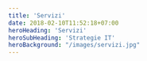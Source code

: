 ```yaml
---
title: 'Servizi'
date: 2018-02-10T11:52:18+07:00
heroHeading: 'Servizi'
heroSubHeading: 'Strategie IT'
heroBackground: "/images/servizi.jpg"
---
```

